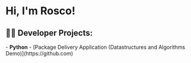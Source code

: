 <h1>Hi, I'm Rosco! </h1>

<h2>👨‍💻 Developer Projects:</h2>
- <b>Python</b>
  - [Package Delivery Application (Datastructures and Algorithms Demo)](https://github.com)
